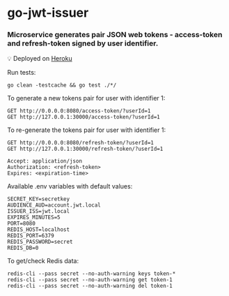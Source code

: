 # go-jwt-issuer

### Microservice generates pair JSON web tokens - access-token and refresh-token signed by user identifier.

💡 Deployed on <a href="https://oleksiivelychkogojwtissuer.herokuapp.com/access-token/?userId=1">Heroku</a>

Run tests:
```
go clean -testcache && go test ./*/
```

To generate a new tokens pair for user with identifier 1:
```
GET http://0.0.0.0:8080/access-token/?userId=1
GET http://127.0.0.1:30000/access-token/?userId=1
```

To re-generate the tokens pair for user with identifier 1:
```
GET http://0.0.0.0:8080/refresh-token/?userId=1
GET http://127.0.0.1:30000/refresh-token/?userId=1

Accept: application/json
Authorization: <refresh-token>
Expires: <expiration-time>
```

Available .env variables with default values:
```
SECRET_KEY=secretkey
AUDIENCE_AUD=account.jwt.local
ISSUER_ISS=jwt.local
EXPIRES_MINUTES=5
PORT=8080
REDIS_HOST=localhost
REDIS_PORT=6379
REDIS_PASSWORD=secret
REDIS_DB=0
```

To get/check Redis data:
```
redis-cli --pass secret --no-auth-warning keys token-*
redis-cli --pass secret --no-auth-warning get token-1
redis-cli --pass secret --no-auth-warning del token-1
```
